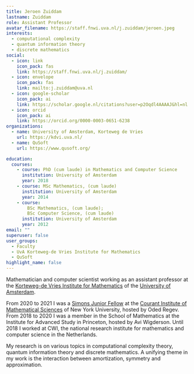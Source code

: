 ```yaml
---
title: Jeroen Zuiddam
lastname: Zuiddam
role: Assistant Professor
avatar_filename: https://staff.fnwi.uva.nl/j.zuiddam/jeroen.jpeg
interests:
  - computational complexity
  - quantum information theory
  - discrete mathematics
social:
  - icon: link
    icon_pack: fas
    link: https://staff.fnwi.uva.nl/j.zuiddam/
  - icon: envelope
    icon_pack: fas
    link: mailto:j.zuiddam@uva.nl
  - icon: google-scholar
    icon_pack: ai
    link: https://scholar.google.nl/citations?user=p2Oqdl4AAAAJ&hl=nl
  - icon: orcid
    icon_pack: ai
    link: https://orcid.org/0000-0003-0651-6238
organizations:
  - name: University of Amsterdam, Korteweg de Vries
    url: https://kdvi.uva.nl/
  - name: QuSoft
    url: https://www.qusoft.org/

education:
  courses:
    - course: PhD (cum laude) in Mathematics and Computer Science
      institution: University of Amsterdam
      year: 2018
    - course: MSc Mathematics, (cum laude)
      institution: University of Amsterdam
      year: 2014
    - course:
        BSc Mathematics, (cum laude);
        BSc Computer Science, (cum laude)
      institution: University of Amsterdam
      year: 2012
email: ""
superuser: false
user_groups:
  - Faculty
  - UvA Korteweg-de Vries Institute for Mathematics
  - QuSoft
highlight_name: false
---
```

Mathematician and computer scientist working as an assistant professor at the [Korteweg-de Vries Institute for Mathematics](https://kdvi.uva.nl) of the [University of Amsterdam](https://www.uva.nl).

From 2020 to 2021 I was a [Simons Junior Fellow](https://www.simonsfoundation.org/simons-society-of-fellows/) at the [Courant Institute of Mathematical Sciences](https://www.courant.nyu.edu/) of New York University, hosted by Oded Regev. From 2018 to 2020 I was a member in the School of Mathematics at the Institute for Advanced Study in Princeton, hosted by Avi Wigderson. Until 2018 I worked at CWI, the national research institute for mathematics and computer science in the Netherlands.

My research is on various topics in computational complexity theory,
  quantum information theory and discrete mathematics. A unifying theme in my
  work is the interaction between amortization, symmetry and approximation.
